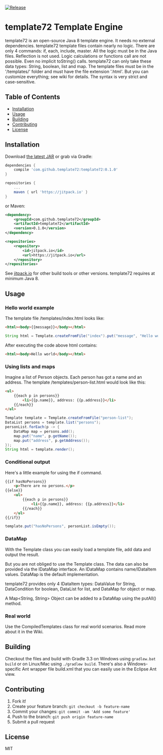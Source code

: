 [![Release](https://jitpack.io/v/template72/template72.svg)](https://jitpack.io/#template72/template72)

# template72 Template Engine

template72 is an open-source Java 8 template engine. It needs no external dependencies.
template72 template files contain nearly no logic. There are only 4 commands: if, each, include, master.
All the logic must be in the Java files. Reflection is not used. Logic calculations or functions call are not possible. Even no implicit toString() calls. template72 can only take these data types: String, boolean, list and map. The template files must be in the '/templates/' folder and must have the file extension '.html'. But you can customize everything; see wiki for details. The syntax is very strict and case-sensitive.

## Table of Contents
- [Installation](#installation)
- [Usage](#usage)
- [Building](#building)
- [Contributing](#contributing)
- [License](#license)

## Installation

Download [the latest JAR](http://jitpack.io/com/github/template72/template72/0.1.0/template72-0.1.0.jar) or grab via Gradle:

```gradle
dependencies {
	compile 'com.github.template72:template72:0.1.0'
}

repositories {
	...
	maven { url 'https://jitpack.io' }
}
```

or Maven:

```xml
<dependency>
	<groupId>com.github.template72</groupId>
	<artifactId>template72</artifactId>
	<version>0.1.0</version>
</dependency>

<repositories>
	<repository>
		<id>jitpack.io</id>
		<url>https://jitpack.io</url>
	</repository>
</repositories>
```

See [jitpack.io](https://jitpack.io/#template72/template72) for other build tools or other versions.
template72 requires at minimum Java 8.


## Usage

### Hello world example

The template file /templates/index.html looks like:

```html
<html><body>{{message}}</body></html>
```

```java
String html = Template.createFromFile("index").put("message", "Hello world").render();
```

After executing the code above html contains:

```html
<html><body>Hello world</body></html>
```

### Using lists and maps

Imagine a list of Person objects. Each person has got a name and an address. The template /templates/person-list.html would look like this:

```html
<ul>
	{{each p in persons}}
		<li>{{p.name}}, address: {{p.address}}</li>
	{{/each}}
</ul>
```

```java
Template template = Template.createFromFile("person-list");
DataList persons = template.list("persons");
personList.forEach(p -> {
	DataMap map = persons.add();
	map.put("name", p.getName());
	map.put("address", p.getAddress());
});
String html = template.render();
```

### Conditional output

Here's a little example for using the if command.

```html
{{if hasNoPersons}}
	<p>There are no persons.</p>
{{else}}
	<ul>
		{{each p in persons}}
			<li>{{p.name}}, address: {{p.address}}</li>
		{{/each}}
	</ul>
{{/if}}
```

```java
template.put("hasNoPersons", personList.isEmpty());
```

### DataMap

With the Template class you can easily load a template file, add data and output the result.

But you are not obliged to use the Template class. The data can also be provided via the IDataMap interface. An IDataMap contains name/IDataItem values. DataMap is the default implementation.

template72 provides only 4 IDataItem types: DataValue for String, DataCondition for boolean, DataList for list, and DataMap for object or map.

A Map&lt;String, String&gt; Object can be added to a DataMap using the putAll() method.

### Real world

Use the CompiledTemplates class for real world scenarios. Read more about it in the Wiki.

## Building

Checkout the files and build with Gradle 3.3 on Windows using `gradlew.bat build` or on Linux/Mac using `./gradlew build`.
There's also a Windows-specific Ant wrapper file build.xml that you can easily use in the Eclipse Ant view.

## Contributing

1. Fork it!
2. Create your feature branch: `git checkout -b feature-name`
3. Commit your changes: `git commit -am 'Add some feature'`
4. Push to the branch: `git push origin feature-name`
5. Submit a pull request

## License

MIT
